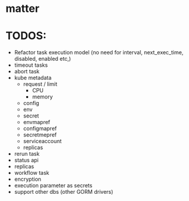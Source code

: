# matter

# TODOS:

- Refactor task execution model (no need for interval, next_exec_time, disabled, enabled etc,)
- timeout tasks
- abort task
- kube metadata
  - request / limit
    - CPU
    - memory
  - config
  - env
  - secret
  - envmapref
  - configmapref
  - secretmepref
  - serviceaccount
  - replicas
- rerun task
- status api
- replicas
- workflow task
- encryption
- execution parameter as secrets
- support other dbs (other GORM drivers)
